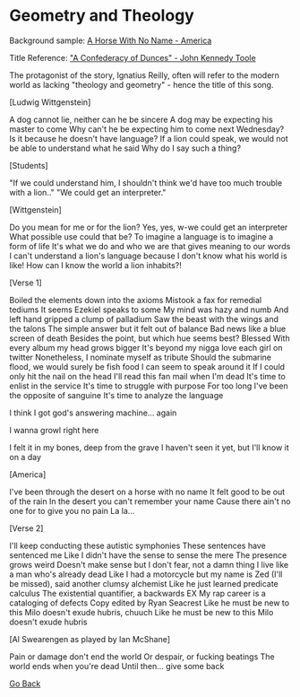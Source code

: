# Geometry and Theology

Background sample: [A Horse With No Name - America](https://www.youtube.com/watch?v=zSAJ0l4OBHM)

Title Reference: ["A Confederacy of Dunces" - John Kennedy Toole](https://en.wikipedia.org/wiki/A_Confederacy_of_Dunces)

The protagonist of the story, Ignatius Reilly, often will refer to the modern world as lacking "theology and geometry" - hence the title of this song. 

[Ludwig Wittgenstein]

A dog cannot lie, neither can he be sincere
A dog may be expecting his master to come
Why can't he be expecting him to come next Wednesday?
Is it because he doesn't have language?
If a lion could speak, we would not be able to understand what he said
Why do I say such a thing?

[Students]

"If we could understand him, I shouldn't think we'd have too much trouble with a lion.."
"We could get an interpreter."

[Wittgenstein]

Do you mean for me or for the lion?
Yes, yes, w-we could get an interpreter
What possible use could that be?
To imagine a language is to imagine a form of life
It's what we do and who we are that gives meaning to our words
I can't understand a lion's language because I don't know what his world is like!
How can I know the world a lion inhabits?!

[Verse 1]

Boiled the elements down into the axioms
Mistook a fax for remedial tediums
It seems Ezekiel speaks to some
My mind was hazy and numb
And left hand gripped a clump of palladium
Saw the beast with the wings and the talons
The simple answer but it felt out of balance
Bad news like a blue screen of death
Besides the point, but which hue seems best?
Blessed
With every album my head grows bigger
It's beyond my nigga love each girl on twitter
Nonetheless, I nominate myself as tribute
Should the submarine flood, we would surely be fish food
I can seem to speak around it
If I could only hit the nail on the head
I'll read this fan mail when I'm dead
It's time to enlist in the service
It's time to struggle with purpose
For too long I've been the opposite of sanguine
It's time to analyze the language

I think I got god's answering machine... again

I wanna growl right here

I felt it in my bones, deep from the grave
I haven't seen it yet, but I'll know it on a day

[America]

I've been through the desert on a horse with no name
It felt good to be out of the rain
In the desert you can't remember your name
Cause there ain't no one for to give you no pain
La la...

[Verse 2]

I'll keep conducting these autistic symphonies
These sentences have sentenced me
Like I didn't have the sense to sense the mere
The presence grows weird
Doesn't make sense but I don't fear, not a damn thing
I live like a man who's already dead
Like I had a motorcycle but my name is Zed
(I'll be missed), said another clumsy alchemist
Like he just learned predicate calculus
The existential quantifier, a backwards EX
My rap career is a cataloging of defects
Copy edited by Ryan Seacrest
Like he must be new to this
Milo doesn't exude hubris, chuuch
Like he must be new to this
Milo doesn't exude hubris

[Al Swearengen as played by Ian McShane]

Pain or damage don't end the world
Or despair, or fucking beatings
The world ends when you're dead
Until then... give some back

[Go Back](index.md)